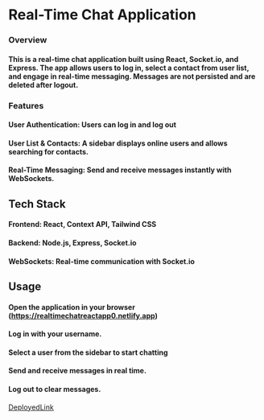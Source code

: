 
# Real-Time Chat Application

### Overview

#### This is a real-time chat application built using React, Socket.io, and Express. The app allows users to log in, select a contact from user list, and engage in real-time messaging. Messages are not persisted and are deleted after logout.

### Features

#### User Authentication: Users can log in and log out    
#### User List & Contacts: A sidebar displays online users and allows searching for contacts.
#### Real-Time Messaging: Send and receive messages instantly with WebSockets.

## Tech Stack

#### Frontend: React, Context API, Tailwind CSS
#### Backend: Node.js, Express, Socket.io
#### WebSockets: Real-time communication with Socket.io

##  Usage

#### Open the application in your browser (https://realtimechatreactapp0.netlify.app)
#### Log in with your username.
#### Select a user from the sidebar to start chatting
#### Send and receive messages in real time.
#### Log out to clear messages.


[DeployedLink](https://realtimechatreactapp0.netlify.app)